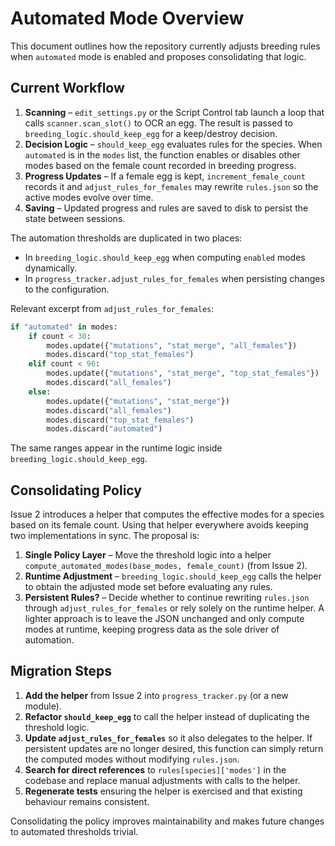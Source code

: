 # Automated Mode Overview

This document outlines how the repository currently adjusts breeding rules when
`automated` mode is enabled and proposes consolidating that logic.

## Current Workflow

1. **Scanning** – `edit_settings.py` or the Script Control tab launch a loop that
   calls `scanner.scan_slot()` to OCR an egg. The result is passed to
   `breeding_logic.should_keep_egg` for a keep/destroy decision.
2. **Decision Logic** – `should_keep_egg` evaluates rules for the species. When
   `automated` is in the `modes` list, the function enables or disables other
   modes based on the female count recorded in breeding progress.
3. **Progress Updates** – If a female egg is kept, `increment_female_count`
   records it and `adjust_rules_for_females` may rewrite `rules.json` so the
   active modes evolve over time.
4. **Saving** – Updated progress and rules are saved to disk to persist the
   state between sessions.

The automation thresholds are duplicated in two places:

- In `breeding_logic.should_keep_egg` when computing `enabled` modes
  dynamically.
- In `progress_tracker.adjust_rules_for_females` when persisting changes to the
  configuration.

Relevant excerpt from `adjust_rules_for_females`:

```python
if "automated" in modes:
    if count < 30:
        modes.update({"mutations", "stat_merge", "all_females"})
        modes.discard("top_stat_females")
    elif count < 96:
        modes.update({"mutations", "stat_merge", "top_stat_females"})
        modes.discard("all_females")
    else:
        modes.update({"mutations", "stat_merge"})
        modes.discard("all_females")
        modes.discard("top_stat_females")
        modes.discard("automated")
```

The same ranges appear in the runtime logic inside
`breeding_logic.should_keep_egg`.

## Consolidating Policy

Issue 2 introduces a helper that computes the effective modes for a species
based on its female count. Using that helper everywhere avoids keeping two
implementations in sync. The proposal is:

1. **Single Policy Layer** – Move the threshold logic into a helper
   `compute_automated_modes(base_modes, female_count)` (from Issue 2).
2. **Runtime Adjustment** – `breeding_logic.should_keep_egg` calls the helper to
   obtain the adjusted mode set before evaluating any rules.
3. **Persistent Rules?** – Decide whether to continue rewriting `rules.json`
   through `adjust_rules_for_females` or rely solely on the runtime helper. A
   lighter approach is to leave the JSON unchanged and only compute modes at
   runtime, keeping progress data as the sole driver of automation.

## Migration Steps

1. **Add the helper** from Issue 2 into `progress_tracker.py` (or a new
   module).
2. **Refactor `should_keep_egg`** to call the helper instead of duplicating the
   threshold logic.
3. **Update `adjust_rules_for_females`** so it also delegates to the helper.
   If persistent updates are no longer desired, this function can simply return
   the computed modes without modifying `rules.json`.
4. **Search for direct references** to `rules[species]['modes']` in the codebase
   and replace manual adjustments with calls to the helper.
5. **Regenerate tests** ensuring the helper is exercised and that existing
   behaviour remains consistent.

Consolidating the policy improves maintainability and makes future changes to
automated thresholds trivial.
